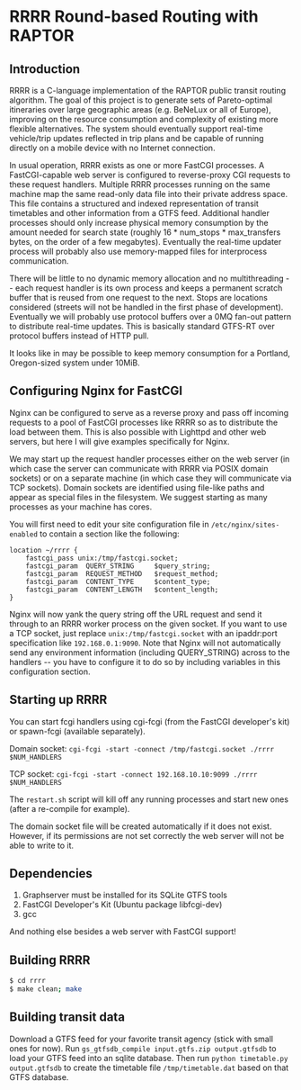 RRRR Round-based Routing with RAPTOR
====================================

Introduction
------------

RRRR is a C-language implementation of the RAPTOR public transit routing algorithm. The goal of this project is to generate sets of Pareto-optimal itineraries over large geographic areas (e.g. BeNeLux or all of Europe), improving on the resource consumption and complexity of existing more flexible alternatives. The system should eventually support real-time vehicle/trip updates reflected in trip plans and be capable of running directly on a mobile device with no Internet connection.

In usual operation, RRRR exists as one or more FastCGI processes. A FastCGI-capable web server is configured to reverse-proxy CGI requests to these request handlers. Multiple RRRR processes running on the same machine map the same read-only data file into their private address space. This file contains a structured and indexed representation of transit timetables and other information from a GTFS feed. Additional handler processes should only increase physical memory consumption by the amount needed for search state (roughly 16 * num_stops * max_transfers bytes, on the order of a few megabytes). Eventually the real-time updater process will probably also use memory-mapped files for interprocess communication.

There will be little to no dynamic memory allocation and no multithreading -- each request handler is its own process and keeps a permanent scratch buffer that is reused from one request to the next. Stops are locations considered (streets will not be handled in the first phase of development). Eventually we will probably use protocol buffers over a 0MQ fan-out pattern to distribute real-time updates. This is basically standard GTFS-RT over protocol buffers instead of HTTP pull.

It looks like in may be possible to keep memory consumption for a Portland, Oregon-sized system under 10MiB.


Configuring Nginx for FastCGI
-----------------------------

Nginx can be configured to serve as a reverse proxy and pass off incoming requests to a pool of FastCGI processes like RRRR so as to distribute the load between them. This is also possible with Lighttpd and other web servers, but here I will give examples specifically for Nginx. 

We may start up the request handler processes either on the web server (in which case the server can communicate with RRRR via POSIX domain sockets) or on a separate machine (in which case they will communicate via TCP sockets). Domain sockets are identified using file-like paths and appear as special files in the filesystem. We suggest starting as many processes as your machine has cores.

You will first need to edit your site configuration file in `/etc/nginx/sites-enabled` to contain a section like the following:

```
location ~/rrrr {
    fastcgi_pass unix:/tmp/fastcgi.socket;
    fastcgi_param  QUERY_STRING     $query_string;
    fastcgi_param  REQUEST_METHOD   $request_method;
    fastcgi_param  CONTENT_TYPE     $content_type;
    fastcgi_param  CONTENT_LENGTH   $content_length;
}
```

Nginx will now yank the query string off the URL request and send it through to an RRRR worker process on the given socket. If you want to use a TCP socket, just replace `unix:/tmp/fastcgi.socket` with an ipaddr:port specification like `192.168.0.1:9090`. Note that Nginx will not automatically send any environment information (including QUERY_STRING) across to the handlers -- you have to configure it to do so by including variables in this configuration section.


Starting up RRRR
----------------

You can start fcgi handlers using cgi-fcgi (from the FastCGI developer's kit) or spawn-fcgi (available separately).

Domain socket: `cgi-fcgi -start -connect /tmp/fastcgi.socket ./rrrr $NUM_HANDLERS`

TCP socket: `cgi-fcgi -start -connect 192.168.10.10:9099 ./rrrr $NUM_HANDLERS`

The `restart.sh` script will kill off any running processes and start new ones (after a re-compile for example).

The domain socket file will be created automatically if it does not exist. However, if its permissions are not set correctly the web server will not be able to write to it.


Dependencies
------------

1. Graphserver must be installed for its SQLite GTFS tools
2. FastCGI Developer's Kit (Ubuntu package libfcgi-dev)
3. gcc

And nothing else besides a web server with FastCGI support!

Building RRRR
-------------

```bash
$ cd rrrr
$ make clean; make
````

Building transit data
---------------------

Download a GTFS feed for your favorite transit agency (stick with small ones for now).
Run `gs_gtfsdb_compile input.gtfs.zip output.gtfsdb` to load your GTFS feed into an sqlite database.
Then run `python timetable.py output.gtfsdb` to create the timetable file `/tmp/timetable.dat` based on that GTFS database.


